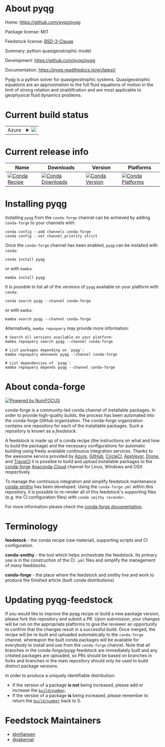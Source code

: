 About pyqg
==========

Home: https://github.com/pyqg/pyqg

Package license: MIT

Feedstock license: [BSD-3-Clause](https://github.com/conda-forge/pyqg-feedstock/blob/main/LICENSE.txt)

Summary: python quasigeostrophic model

Development: https://github.com/pyqg/pyqg

Documentation: https://pyqg.readthedocs.io/en/latest/

Pyqg is a python solver for quasigeostrophic systems. Quasigeostophic
equations are an approximation to the full fluid equations of motion in
the limit of strong rotation and stratitifcation and are most applicable
to geophysical fluid dynamics problems.


Current build status
====================


<table>
    
  <tr>
    <td>Azure</td>
    <td>
      <details>
        <summary>
          <a href="https://dev.azure.com/conda-forge/feedstock-builds/_build/latest?definitionId=11994&branchName=main">
            <img src="https://dev.azure.com/conda-forge/feedstock-builds/_apis/build/status/pyqg-feedstock?branchName=main">
          </a>
        </summary>
        <table>
          <thead><tr><th>Variant</th><th>Status</th></tr></thead>
          <tbody><tr>
              <td>linux_64_numpy1.19python3.7.____cpython</td>
              <td>
                <a href="https://dev.azure.com/conda-forge/feedstock-builds/_build/latest?definitionId=11994&branchName=main">
                  <img src="https://dev.azure.com/conda-forge/feedstock-builds/_apis/build/status/pyqg-feedstock?branchName=main&jobName=linux&configuration=linux_64_numpy1.19python3.7.____cpython" alt="variant">
                </a>
              </td>
            </tr><tr>
              <td>linux_64_numpy1.19python3.8.____cpython</td>
              <td>
                <a href="https://dev.azure.com/conda-forge/feedstock-builds/_build/latest?definitionId=11994&branchName=main">
                  <img src="https://dev.azure.com/conda-forge/feedstock-builds/_apis/build/status/pyqg-feedstock?branchName=main&jobName=linux&configuration=linux_64_numpy1.19python3.8.____cpython" alt="variant">
                </a>
              </td>
            </tr><tr>
              <td>linux_64_numpy1.19python3.9.____cpython</td>
              <td>
                <a href="https://dev.azure.com/conda-forge/feedstock-builds/_build/latest?definitionId=11994&branchName=main">
                  <img src="https://dev.azure.com/conda-forge/feedstock-builds/_apis/build/status/pyqg-feedstock?branchName=main&jobName=linux&configuration=linux_64_numpy1.19python3.9.____cpython" alt="variant">
                </a>
              </td>
            </tr><tr>
              <td>linux_64_numpy1.21python3.10.____cpython</td>
              <td>
                <a href="https://dev.azure.com/conda-forge/feedstock-builds/_build/latest?definitionId=11994&branchName=main">
                  <img src="https://dev.azure.com/conda-forge/feedstock-builds/_apis/build/status/pyqg-feedstock?branchName=main&jobName=linux&configuration=linux_64_numpy1.21python3.10.____cpython" alt="variant">
                </a>
              </td>
            </tr><tr>
              <td>osx_64_numpy1.19python3.7.____cpython</td>
              <td>
                <a href="https://dev.azure.com/conda-forge/feedstock-builds/_build/latest?definitionId=11994&branchName=main">
                  <img src="https://dev.azure.com/conda-forge/feedstock-builds/_apis/build/status/pyqg-feedstock?branchName=main&jobName=osx&configuration=osx_64_numpy1.19python3.7.____cpython" alt="variant">
                </a>
              </td>
            </tr><tr>
              <td>osx_64_numpy1.19python3.8.____cpython</td>
              <td>
                <a href="https://dev.azure.com/conda-forge/feedstock-builds/_build/latest?definitionId=11994&branchName=main">
                  <img src="https://dev.azure.com/conda-forge/feedstock-builds/_apis/build/status/pyqg-feedstock?branchName=main&jobName=osx&configuration=osx_64_numpy1.19python3.8.____cpython" alt="variant">
                </a>
              </td>
            </tr><tr>
              <td>osx_64_numpy1.19python3.9.____cpython</td>
              <td>
                <a href="https://dev.azure.com/conda-forge/feedstock-builds/_build/latest?definitionId=11994&branchName=main">
                  <img src="https://dev.azure.com/conda-forge/feedstock-builds/_apis/build/status/pyqg-feedstock?branchName=main&jobName=osx&configuration=osx_64_numpy1.19python3.9.____cpython" alt="variant">
                </a>
              </td>
            </tr><tr>
              <td>osx_64_numpy1.21python3.10.____cpython</td>
              <td>
                <a href="https://dev.azure.com/conda-forge/feedstock-builds/_build/latest?definitionId=11994&branchName=main">
                  <img src="https://dev.azure.com/conda-forge/feedstock-builds/_apis/build/status/pyqg-feedstock?branchName=main&jobName=osx&configuration=osx_64_numpy1.21python3.10.____cpython" alt="variant">
                </a>
              </td>
            </tr><tr>
              <td>win_64_numpy1.19python3.7.____cpython</td>
              <td>
                <a href="https://dev.azure.com/conda-forge/feedstock-builds/_build/latest?definitionId=11994&branchName=main">
                  <img src="https://dev.azure.com/conda-forge/feedstock-builds/_apis/build/status/pyqg-feedstock?branchName=main&jobName=win&configuration=win_64_numpy1.19python3.7.____cpython" alt="variant">
                </a>
              </td>
            </tr><tr>
              <td>win_64_numpy1.19python3.8.____cpython</td>
              <td>
                <a href="https://dev.azure.com/conda-forge/feedstock-builds/_build/latest?definitionId=11994&branchName=main">
                  <img src="https://dev.azure.com/conda-forge/feedstock-builds/_apis/build/status/pyqg-feedstock?branchName=main&jobName=win&configuration=win_64_numpy1.19python3.8.____cpython" alt="variant">
                </a>
              </td>
            </tr><tr>
              <td>win_64_numpy1.19python3.9.____cpython</td>
              <td>
                <a href="https://dev.azure.com/conda-forge/feedstock-builds/_build/latest?definitionId=11994&branchName=main">
                  <img src="https://dev.azure.com/conda-forge/feedstock-builds/_apis/build/status/pyqg-feedstock?branchName=main&jobName=win&configuration=win_64_numpy1.19python3.9.____cpython" alt="variant">
                </a>
              </td>
            </tr><tr>
              <td>win_64_numpy1.21python3.10.____cpython</td>
              <td>
                <a href="https://dev.azure.com/conda-forge/feedstock-builds/_build/latest?definitionId=11994&branchName=main">
                  <img src="https://dev.azure.com/conda-forge/feedstock-builds/_apis/build/status/pyqg-feedstock?branchName=main&jobName=win&configuration=win_64_numpy1.21python3.10.____cpython" alt="variant">
                </a>
              </td>
            </tr>
          </tbody>
        </table>
      </details>
    </td>
  </tr>
</table>

Current release info
====================

| Name | Downloads | Version | Platforms |
| --- | --- | --- | --- |
| [![Conda Recipe](https://img.shields.io/badge/recipe-pyqg-green.svg)](https://anaconda.org/conda-forge/pyqg) | [![Conda Downloads](https://img.shields.io/conda/dn/conda-forge/pyqg.svg)](https://anaconda.org/conda-forge/pyqg) | [![Conda Version](https://img.shields.io/conda/vn/conda-forge/pyqg.svg)](https://anaconda.org/conda-forge/pyqg) | [![Conda Platforms](https://img.shields.io/conda/pn/conda-forge/pyqg.svg)](https://anaconda.org/conda-forge/pyqg) |

Installing pyqg
===============

Installing `pyqg` from the `conda-forge` channel can be achieved by adding `conda-forge` to your channels with:

```
conda config --add channels conda-forge
conda config --set channel_priority strict
```

Once the `conda-forge` channel has been enabled, `pyqg` can be installed with `conda`:

```
conda install pyqg
```

or with `mamba`:

```
mamba install pyqg
```

It is possible to list all of the versions of `pyqg` available on your platform with `conda`:

```
conda search pyqg --channel conda-forge
```

or with `mamba`:

```
mamba search pyqg --channel conda-forge
```

Alternatively, `mamba repoquery` may provide more information:

```
# Search all versions available on your platform:
mamba repoquery search pyqg --channel conda-forge

# List packages depending on `pyqg`:
mamba repoquery whoneeds pyqg --channel conda-forge

# List dependencies of `pyqg`:
mamba repoquery depends pyqg --channel conda-forge
```


About conda-forge
=================

[![Powered by
NumFOCUS](https://img.shields.io/badge/powered%20by-NumFOCUS-orange.svg?style=flat&colorA=E1523D&colorB=007D8A)](https://numfocus.org)

conda-forge is a community-led conda channel of installable packages.
In order to provide high-quality builds, the process has been automated into the
conda-forge GitHub organization. The conda-forge organization contains one repository
for each of the installable packages. Such a repository is known as a *feedstock*.

A feedstock is made up of a conda recipe (the instructions on what and how to build
the package) and the necessary configurations for automatic building using freely
available continuous integration services. Thanks to the awesome service provided by
[Azure](https://azure.microsoft.com/en-us/services/devops/), [GitHub](https://github.com/),
[CircleCI](https://circleci.com/), [AppVeyor](https://www.appveyor.com/),
[Drone](https://cloud.drone.io/welcome), and [TravisCI](https://travis-ci.com/)
it is possible to build and upload installable packages to the
[conda-forge](https://anaconda.org/conda-forge) [Anaconda-Cloud](https://anaconda.org/)
channel for Linux, Windows and OSX respectively.

To manage the continuous integration and simplify feedstock maintenance
[conda-smithy](https://github.com/conda-forge/conda-smithy) has been developed.
Using the ``conda-forge.yml`` within this repository, it is possible to re-render all of
this feedstock's supporting files (e.g. the CI configuration files) with ``conda smithy rerender``.

For more information please check the [conda-forge documentation](https://conda-forge.org/docs/).

Terminology
===========

**feedstock** - the conda recipe (raw material), supporting scripts and CI configuration.

**conda-smithy** - the tool which helps orchestrate the feedstock.
                   Its primary use is in the construction of the CI ``.yml`` files
                   and simplify the management of *many* feedstocks.

**conda-forge** - the place where the feedstock and smithy live and work to
                  produce the finished article (built conda distributions)


Updating pyqg-feedstock
=======================

If you would like to improve the pyqg recipe or build a new
package version, please fork this repository and submit a PR. Upon submission,
your changes will be run on the appropriate platforms to give the reviewer an
opportunity to confirm that the changes result in a successful build. Once
merged, the recipe will be re-built and uploaded automatically to the
`conda-forge` channel, whereupon the built conda packages will be available for
everybody to install and use from the `conda-forge` channel.
Note that all branches in the conda-forge/pyqg-feedstock are
immediately built and any created packages are uploaded, so PRs should be based
on branches in forks and branches in the main repository should only be used to
build distinct package versions.

In order to produce a uniquely identifiable distribution:
 * If the version of a package **is not** being increased, please add or increase
   the [``build/number``](https://docs.conda.io/projects/conda-build/en/latest/resources/define-metadata.html#build-number-and-string).
 * If the version of a package **is** being increased, please remember to return
   the [``build/number``](https://docs.conda.io/projects/conda-build/en/latest/resources/define-metadata.html#build-number-and-string)
   back to 0.

Feedstock Maintainers
=====================

* [@mfjansen](https://github.com/mfjansen/)
* [@rabernat](https://github.com/rabernat/)

